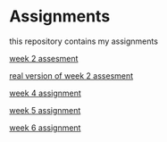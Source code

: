 # Assignments
this repository contains my assignments

[week 2 assesment](https://github.com/BrianKorthout/Assignments/blob/master/week%202%20assesment%20finish.ipynb) 

[real version of week 2 assesment](https://github.com/BrianKorthout/Assignments/blob/master/Finish%20version%202!.ipynb) 

[week 4 assignment](https://github.com/BrianKorthout/Assignments/blob/master/Assignment_week_4%20(1).ipynb)

[week 5 assignment](https://github.com/BrianKorthout/Assignments/blob/master/Assignment%20week%205%20.ipynb) 

[week 6 assignment](https://github.com/BrianKorthout/Assignments/blob/master/assignment4.ipynb) 
